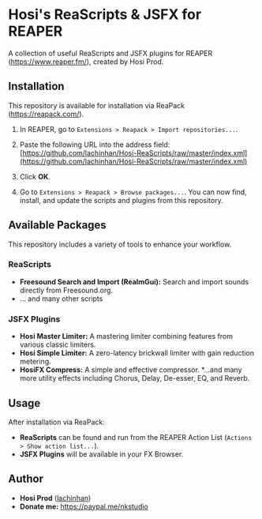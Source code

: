 # Hosi's ReaScripts & JSFX for REAPER

A collection of useful ReaScripts and JSFX plugins for REAPER (https://www.reaper.fm/), created by Hosi Prod.

## Installation

This repository is available for installation via ReaPack (https://reapack.com/).

1.  In REAPER, go to `Extensions > Reapack > Import repositories...`.
2.  Paste the following URL into the address field:
    [https://github.com/lachinhan/Hosi-ReaScripts/raw/master/index.xml](https://github.com/lachinhan/Hosi-ReaScripts/raw/master/index.xml)
    
3.  Click **OK**.
4.  Go to `Extensions > Reapack > Browse packages...`. You can now find, install, and update the scripts and plugins from this repository.

## Available Packages

This repository includes a variety of tools to enhance your workflow.

### ReaScripts

  * **Freesound Search and Import (ReaImGui):** Search and import sounds directly from Freesound.org.
  * ... and many other scripts

### JSFX Plugins

  * **Hosi Master Limiter:** A mastering limiter combining features from various classic limiters.
  * **Hosi Simple Limiter:** A zero-latency brickwall limiter with gain reduction metering.
  * **HosiFX Compress:** A simple and effective compressor.
  *...and many more utility effects including Chorus, Delay, De-esser, EQ, and Reverb.

## Usage

After installation via ReaPack:

  * **ReaScripts** can be found and run from the REAPER Action List (`Actions > Show action list...`).
  * **JSFX Plugins** will be available in your FX Browser.

## Author

  * **Hosi Prod** ([lachinhan](https://github.com/lachinhan))
  * **Donate me:** https://paypal.me/nkstudio
